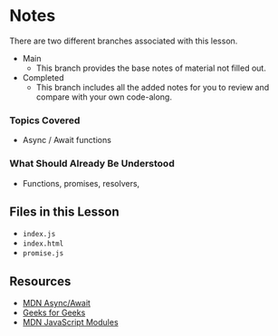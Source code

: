 # Notes
There are two different branches associated with this lesson.
- Main
  - This branch provides the base notes of material not filled out.
- Completed
  - This branch includes all the added notes for you to review and compare with your own code-along.

### Topics Covered
- Async / Await functions

### What Should Already Be Understood
- Functions, promises, resolvers, 

## Files in this Lesson
- `index.js`
- `index.html`
- `promise.js`

## Resources
- [MDN Async/Await](https://developer.mozilla.org/en-US/docs/Web/JavaScript/Reference/Statements/async_function)
- [Geeks for Geeks](https://www.geeksforgeeks.org/async-await-function-in-javascript/)
- [MDN JavaScript Modules](https://developer.mozilla.org/en-US/docs/Web/JavaScript/Guide/Modules)

